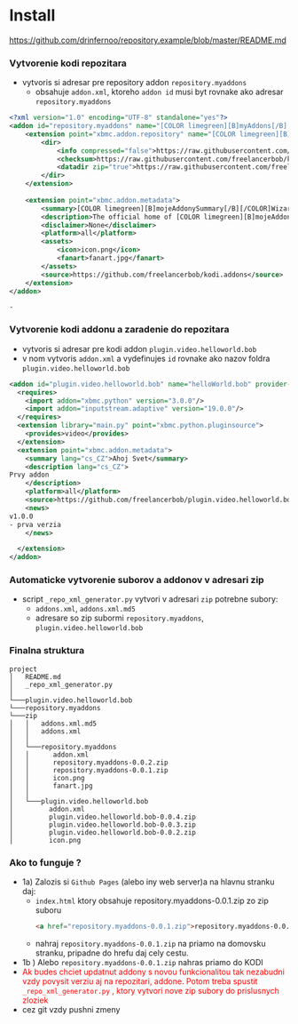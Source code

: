 # Install
https://github.com/drinfernoo/repository.example/blob/master/README.md

### Vytvorenie kodi repozitara
- vytvoris si adresar pre repository addon `repository.myaddons`
	- obsahuje `addon.xml`, ktoreho `addon id` musi byt rovnake ako adresar `repository.myaddons`

```XML
<?xml version="1.0" encoding="UTF-8" standalone="yes"?>
<addon id="repository.myaddons" name="[COLOR limegreen][B]myAddons[/B][/COLOR]Wizard Repository" version="0.0.2" provider-name="myaddons">
    <extension point="xbmc.addon.repository" name="[COLOR limegreen][B]myAddons[/B][/COLOR]Wizard Repository">
        <dir>
            <info compressed="false">https://raw.githubusercontent.com/freelancerbob/kodi.addons/main/zips/addons.xml</info>
            <checksum>https://raw.githubusercontent.com/freelancerbob/kodi.addons/main/zips/addons.xml.md5</checksum>
            <datadir zip="true">https://raw.githubusercontent.com/freelancerbob/kodi.addons/main/zips/</datadir>
        </dir>
    </extension>
    
    <extension point="xbmc.addon.metadata">
        <summary>[COLOR limegreen][B]mojeAddonySummary[/B][/COLOR]Wizard</summary>
        <description>The official home of [COLOR limegreen][B]mojeAddonyDescription[/B][/COLOR]Wizard.</description>
        <disclaimer>None</disclaimer>
        <platform>all</platform>
        <assets>
            <icon>icon.png</icon>
            <fanart>fanart.jpg</fanart>
        </assets>
        <source>https://github.com/freelancerbob/kodi.addons</source>
    </extension>
</addon>
```
	- 

### Vytvorenie kodi addonu a zaradenie do repozitara
- vytvoris si adresar pre kodi addon `plugin.video.helloworld.bob`
- v nom vytvoris `addon.xml` a vydefinujes `id` rovnake ako nazov foldra `plugin.video.helloworld.bob`

```XML
<addon id="plugin.video.helloworld.bob" name="helloWorld.bob" provider-name="freelancerbob" version="0.0.4">
  <requires>
    <import addon="xbmc.python" version="3.0.0"/>
    <import addon="inputstream.adaptive" version="19.0.0"/>
  </requires>
  <extension library="main.py" point="xbmc.python.pluginsource">
    <provides>video</provides>
  </extension>
  <extension point="xbmc.addon.metadata">
    <summary lang="cs_CZ">Ahoj Svet</summary>
    <description lang="cs_CZ">
Prvy addon
    </description>    
    <platform>all</platform>
    <source>https://github.com/freelancerbob/plugin.video.helloworld.bob</source>
    <news>
v1.0.0
- prva verzia
    </news>

  </extension>
</addon>

```
### Automaticke vytvorenie suborov a addonov v adresari zip
- script `_repo_xml_generator.py` vytvori v adresari `zip` potrebne subory:
	- `addons.xml`, `addons.xml.md5`
	- adresare so zip subormi `repository.myaddons`, `plugin.video.helloworld.bob`
### Finalna struktura
```
project
│   README.md
│   _repo_xml_generator.py  
│
└───plugin.video.helloworld.bob
└───repository.myaddons
└───zip
│   │   addons.xml.md5
│   │   addons.xml
│   │
│   └───repository.myaddons
│   │      addon.xml
│   │      repository.myaddons-0.0.2.zip
│   │      repository.myaddons-0.0.1.zip
│   │      icon.png
│   │      fanart.jpg
│   │ 
│   └───plugin.video.helloworld.bob
│         addon.xml
│         plugin.video.helloworld.bob-0.0.4.zip
│         plugin.video.helloworld.bob-0.0.3.zip
│         plugin.video.helloworld.bob-0.0.2.zip
│         icon.png
```

### Ako to funguje ?
- 1a) Zalozis si `Github Pages` (alebo iny web server)a na hlavnu stranku daj:
	- `index.html` ktory obsahuje repository.myaddons-0.0.1.zip zo zip suboru 
		```html
		<a href="repository.myaddons-0.0.1.zip">repository.myaddons-0.0.1.zip</a>
		```
	- nahraj `repository.myaddons-0.0.1.zip` na priamo na domovsku stranku, pripadne do hrefu daj cely cestu.
- 1b ) Alebo `repository.myaddons-0.0.1.zip` nahras priamo do KODI
- <span style="color:red">Ak budes chciet updatnut addony s novou funkcionalitou tak nezabudni vzdy povysit verziu aj na repozitari, addone. Potom treba spustit `_repo_xml_generator.py` , ktory vytvori nove zip subory do prislusnych zloziek</span>
- cez git vzdy pushni zmeny

